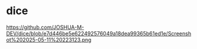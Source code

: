 # dice
https://github.com/JOSHUA-M-DEV/dice/blob/e7d446be5e622492576049a18dea99365b61ed1e/Screenshot%202025-05-11%20223123.png
